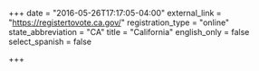 +++
date = "2016-05-26T17:17:05-04:00"
external_link = "https://registertovote.ca.gov/"
registration_type = "online"
state_abbreviation = "CA"
title = "California"
english_only = false
select_spanish = false 


+++
